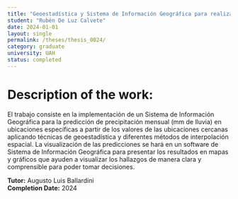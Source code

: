 ```yaml
---
title: "Geoestadística y Sistema de Información Geográfica para realizar predicciones y análisis de datos espaciales"
student: "Rubén De Luz Calvete"
date: 2024-01-01
layout: single
permalink: /theses/thesis_0024/
category: graduate
university: UAH
status: completed
---
```


# Description of the work:
El trabajo consiste en la implementación de un Sistema de Información Geográfica para 
la predicción de precipitación mensual (mm de lluvia) en ubicaciones específicas a partir 
de los valores de las ubicaciones cercanas aplicando técnicas de geoestadística y 
diferentes métodos de interpolación espacial. La visualización de las predicciones se 
hará en un software de Sistema de Información Geográfica para presentar los resultados 
en mapas y gráficos que ayuden a visualizar los hallazgos de manera clara y 
comprensible para poder tomar decisiones.  

**Tutor:** Augusto Luis Ballardini  
**Completion Date:** 2024  

